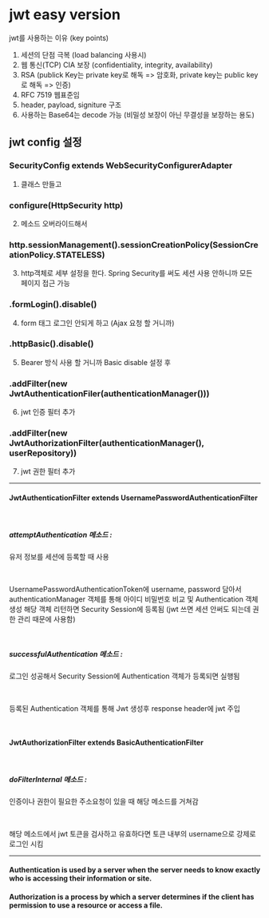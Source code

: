 # jwt easy version
jwt를 사용하는 이유 (key points)
<br/>
1. 세션의 단점 극복 (load balancing 사용시)
2. 웹 통신(TCP) CIA 보장 (confidentiality, integrity, availability)
3. RSA (publick Key는 private key로 해독 => 암호화, private key는 public key로 해독 => 인증) 
4. RFC 7519 웹표준임
5. header, payload, signiture 구조
6. 사용하는 Base64는 decode 가능 (비밀성 보장이 아닌 무결성을 보장하는 용도)

## jwt config 설정
### SecurityConfig extends WebSecurityConfigurerAdapter
1. 클래스 만들고
### configure(HttpSecurity http)
2. 메소드 오버라이드해서
### http.sessionManagement().sessionCreationPolicy(SessionCreationPolicy.STATELESS)
3. http객체로 세부 설정을 한다. Spring Security를 써도 세션 사용 안하니까 모든 페이지 접근 가능
### .formLogin().disable()
4. form 태그 로그인 안되게 하고 (Ajax 요청 할 거니까)
### .httpBasic().disable()
5. Bearer 방식 사용 할 거니까 Basic disable 설정 후
### .addFilter(new JwtAuthenticationFiler(authenticationManager()))
6. jwt 인증 필터 추가
### .addFilter(new JwtAuthorizationFilter(authenticationManager(), userRepository))
7. jwt 권한 필터 추가
<hr/>

#### JwtAuthenticationFilter extends UsernamePasswordAuthenticationFilter

<br/>

##### attemptAuthentication 메소드 :
유저 정보를 세션에 등록할 때 사용

<br/>

UsernamePasswordAuthenticationToken에 username, password 담아서
authenticationManager 객체를 통해 아이디 비밀번호 비교 및 Authentication 객체 생성
해당 객체 리턴하면 Security Session에 등록됨 (jwt 쓰면 세션 안써도 되는데 권한 관리 때문에 사용함)

<br/>

##### successfulAuthentication 메소드 :
로그인 성공해서 Security Session에 Authentication 객체가 등록되면 실행됨

<br/>

등록된 Authentication 객체를 통해 Jwt 생성후 response header에 jwt 주입

<br/>

#### JwtAuthorizationFilter extends BasicAuthenticationFilter

<br/>

##### doFilterInternal 메소드 :
인증이나 권한이 필요한 주소요청이 있을 때 해당 메소드를 거쳐감

<br/>

해당 메소드에서 jwt 토큰을 검사하고 유효하다면 토큰 내부의 username으로 강제로 로그인 시킴

<hr/>

#### Authentication is used by a server when the server needs to know exactly who is accessing their information or site.
#### Authorization is a process by which a server determines if the client has permission to use a resource or access a file.
